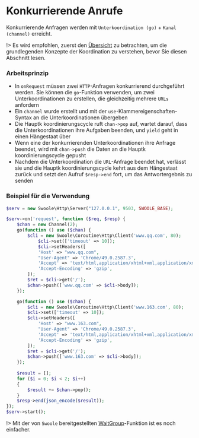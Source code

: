 # Konkurrierende Anrufe

[//]: # (
Die Eigenschaft `setDefer` wurde entfernt, da alle Client-Anwender, die `setDefer` unterstützen, empfohlen wird, mit einem Klick auf die Koordination zu erweitern.
)

Konkurrierende Anfragen werden mit `Unterkoordination (go)` + `Kanal (channel)` erreicht.

!> Es wird empfohlen, zuerst den [Übersicht](/coroutine) zu betrachten, um die grundlegenden Konzepte der Koordination zu verstehen, bevor Sie diesen Abschnitt lesen.


### Arbeitsprinzip

* In `onRequest` müssen zwei `HTTP`-Anfragen konkurrierend durchgeführt werden. Sie können die `go`-Funktion verwenden, um zwei Unterkoordinationen zu erstellen, die gleichzeitig mehrere `URLs` anfordern
* Ein `channel` wurde erstellt und mit der `use`-Klammereigenschaften-Syntax an die Unterkoordinationen übergeben
* Die Hauptk koordinierungscycle ruft `chan->pop` auf, wartet darauf, dass die Unterkoordinationen ihre Aufgaben beenden, und `yield` geht in einen Hängestaat über
* Wenn eine der konkurrierenden Unterkoordinationen ihre Anfrage beendet, wird mit `chan->push` die Daten an die Hauptk koordinierungscycle gepusht
* Nachdem die Unterkoordination die `URL`-Anfrage beendet hat, verlässt sie und die Hauptk koordinierungscycle kehrt aus dem Hängestaat zurück und setzt den Aufruf `$resp->end` fort, um das Antwortergebnis zu senden

### Beispiel für die Verwendung

```php
$serv = new Swoole\Http\Server("127.0.0.1", 9503, SWOOLE_BASE);

$serv->on('request', function ($req, $resp) {
	$chan = new Channel(2);
	go(function () use ($chan) {
		$cli = new Swoole\Coroutine\Http\Client('www.qq.com', 80);
			$cli->set(['timeout' => 10]);
			$cli->setHeaders([
			'Host' => "www.qq.com",
			"User-Agent" => 'Chrome/49.0.2587.3',
			'Accept' => 'text/html,application/xhtml+xml,application/xml',
			'Accept-Encoding' => 'gzip',
		]);
		$ret = $cli->get('/');
		$chan->push(['www.qq.com' => $cli->body]);
	});

	go(function () use ($chan) {
		$cli = new Swoole\Coroutine\Http\Client('www.163.com', 80);
		$cli->set(['timeout' => 10]);
		$cli->setHeaders([
			'Host' => "www.163.com",
			"User-Agent" => 'Chrome/49.0.2587.3',
			'Accept' => 'text/html,application/xhtml+xml,application/xml',
			'Accept-Encoding' => 'gzip',
		]);
		$ret = $cli->get('/');
		$chan->push(['www.163.com' => $cli->body]);
	});
	
	$result = [];
	for ($i = 0; $i < 2; $i++)
	{
		$result += $chan->pop();
	}
	$resp->end(json_encode($result));
});
$serv->start();
```

!> Mit der von `Swoole` bereitgestellten [WaitGroup](/coroutine/wait_group)-Funktion ist es noch einfacher.
